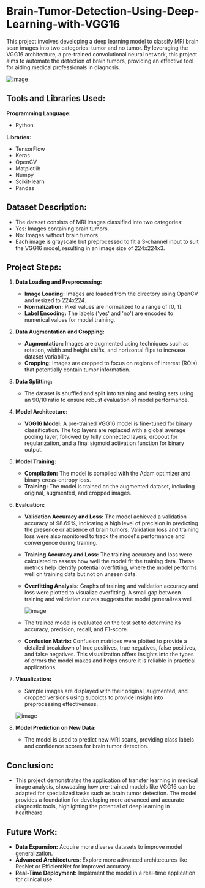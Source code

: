 # Brain-Tumor-Detection-Using-Deep-Learning-with-VGG16
This project involves developing a deep learning model to classify MRI brain scan images into two categories: tumor and no tumor. By leveraging the VGG16 architecture, a pre-trained convolutional neural network, this project aims to automate the detection of brain tumors, providing an effective tool for aiding medical professionals in diagnosis.

![image](https://github.com/user-attachments/assets/0a7bc61a-f183-4afb-a129-cf350a6b6ce0)   

## Tools and Libraries Used:
**Programming Language:** 
   * Python
     
**Libraries:**
   * TensorFlow
   * Keras
   * OpenCV
   * Matplotlib
   * Numpy
   * Scikit-learn
   * Pandas

## Dataset Description:

  * The dataset consists of MRI images classified into two categories:
  * Yes: Images containing brain tumors.
  * No: Images without brain tumors.
  * Each image is grayscale but preprocessed to fit a 3-channel input to suit the VGG16 model, resulting in an image size of 224x224x3.

## Project Steps:

   1. **Data Loading and Preprocessing:**
    
        * **Image Loading:** Images are loaded from the directory using OpenCV and resized to 224x224.
        * **Normalization:** Pixel values are normalized to a range of [0, 1].
        * **Label Encoding:** The labels ('yes' and 'no') are encoded to numerical values for model training.

   2. **Data Augmentation and Cropping:**

        * **Augmentation:** Images are augmented using techniques such as rotation, width and height shifts, and horizontal flips to increase dataset variability.
        * **Cropping:** Images are cropped to focus on regions of interest (ROIs) that potentially contain tumor information.
     
  3. **Data Splitting:**
     
       * The dataset is shuffled and split into training and testing sets using an 90/10 ratio to ensure robust evaluation of model performance.

  4. **Model Architecture:**
     
       * **VGG16 Model:** A pre-trained VGG16 model is fine-tuned for binary classification. The top layers are replaced with a global average pooling layer, followed by fully connected 
                          layers, dropout for regularization, and a final sigmoid activation function for binary output.
         
  5. **Model Training:**
     
      * **Compilation:** The model is compiled with the Adam optimizer and binary cross-entropy loss.
      * **Training:** The model is trained on the augmented dataset, including original, augmented, and cropped images.

  6. **Evaluation:**

      * **Validation Accuracy and Loss:** The model achieved a validation accuracy of 98.69%, indicating a high level of precision in predicting the presence or absence of brain tumors. 
                                      Validation loss and training loss were also monitored to track the model's performance and convergence during training.

      * **Training Accuracy and Loss:** The training accuracy and loss were calculated to assess how well the model fit the training data. These metrics help identify potential 
                                        overfitting, where the model performs well on training data but not on unseen data.

      * **Overfitting Analysis:** Graphs of training and validation accuracy and loss were plotted to visualize overfitting. A small gap between training and validation curves suggests the model generalizes well.
    
        ![image](https://github.com/user-attachments/assets/f26debdb-8712-4763-a32b-c2cc1eb6c979)


      * The trained model is evaluated on the test set to determine its accuracy, precision, recall, and F1-score.
        
      * **Confusion Matrix:** Confusion matrices were plotted to provide a detailed breakdown of true positives, true negatives, false positives, and false negatives. This visualization 
                              offers insights into the types of errors the model makes and helps ensure it is reliable in practical applications. 

  7. **Visualization:**
      
      * Sample images are displayed with their original, augmented, and cropped versions using subplots to provide insight into preprocessing effectiveness.

      ![image](https://github.com/user-attachments/assets/0a7bc61a-f183-4afb-a129-cf350a6b6ce0)
               

  8. **Model Prediction on New Data:**
      
      * The model is used to predict new MRI scans, providing class labels and confidence scores for brain tumor detection.

## Conclusion: 

   * This project demonstrates the application of transfer learning in medical image analysis, showcasing how pre-trained models like VGG16 can be adapted for specialized tasks such as 
   brain tumor detection. The model provides a foundation for developing more advanced and accurate diagnostic tools, highlighting the potential of deep learning in healthcare.

## Future Work:

   * **Data Expansion:** Acquire more diverse datasets to improve model generalization.
   * **Advanced Architectures:** Explore more advanced architectures like ResNet or EfficientNet for improved accuracy.
   * **Real-Time Deployment:** Implement the model in a real-time application for clinical use. 

     
        
